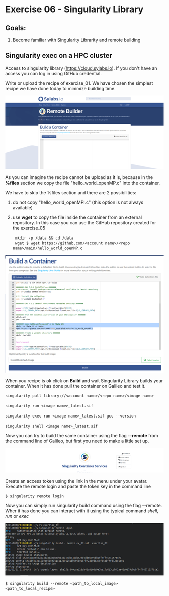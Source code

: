 Exercise 06 - Singularity Library 
=================================

Goals:
------

1. Become familiar with Singularity Librarity and remote building

Singularity exec on a HPC cluster
---------------------------------

Access to singularity library (<https://cloud.sylabs.io>). If you don't have an access you can log in using GitHub credential.

Write or upload the recipe of exercise\_01. We have chosen the simplest recipe we have done today to minimize building time.

![Create/Upload a recipe](images/create.png)

As you can imagine the recipe cannot be upload as it is, because in the **%files** section we copy the file "hello\_world\_openMP.c" into the container. 

We have to skip the %files section and there are 2 possibilities:

1. do not copy "hello\_world\_openMPI.c" (this option is not always available) 
2. use **wget** to copy the file inside the container from an external repository. In this case you can use the GitHub repository created for the exercise\_05

		
		mkdir -p /data && cd /data
		wget $ wget https://github.com/<account name>/<repo name>/main/hello_world_openMP.c


![modify the recipe](images/upload.png)

When you recipe is ok click on **Build** and wait Singularity Library builds your container. When it has done pull the container on Galileo and test it.

	singularity pull library://<account name>/<repo name>/<image name>

	singularity run <image name>_latest.sif
	
	singularity exec run <image name>_latest.sif gcc --version
	
	singularity shell <image name>_latest.sif


Now you can try to build the same container using the flag **--remote** from the command line of Galileo, but first you need to make a little set up.

![Access token](images/token.png)

Create an access token using the link in the menu under your avatar. Execute the remote login and paste the token key in the command line

	$ singularity remote login

Now you can simply run singularity build command using the flag --remote. Wher it has done you can interact with it using the typical command *shell*, *run* or *exec*

![remote build](images/remote_build.png)


	$ singularity build --remote <path_to_local_image> <path_to_local_recipe>


